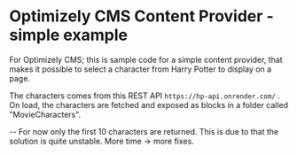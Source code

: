# Optimizely CMS Content Provider - simple example
For Optimizely CMS; this is sample code for a simple content provider, that makes it possible to select a character from Harry Potter to display on a page.

The characters comes from this REST API `https://hp-api.onrender.com/` . On load, the characters are fetched and exposed as blocks in a folder called "MovieCharacters".

--
For now only the first 10 characters are returned. This is due to that the solution is quite unstable. More time -> more fixes.


